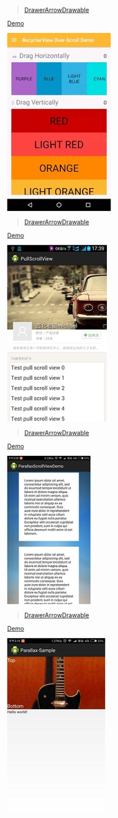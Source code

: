 > [DrawerArrowDrawable](https://github.com/EverythingMe/overscroll-decor)

[ Demo](http://androidxy.com/en/detail/1b18220bcd8de20edad49c91d8752a7f)

![](/images/me.everything.overscrolldemo.jpg)

> [DrawerArrowDrawable](https://github.com/MarkMjw/PullScrollView)

[ Demo](http://androidxy.com/en/detail/30a97c12d6716b45f0ce2b5b0ab937ab)

![](/images/com.markmao.pullscrollview.jpg)

> [DrawerArrowDrawable](https://github.com/chrisjenx/ParallaxScrollView)

[ Demo](http://androidxy.com/en/detail/dfb3b7222d3c1decf951ebfccf4ce2b1)

![](/images/couk.jenxsol.parallaxscrollviewdemo.jpg)

> [DrawerArrowDrawable](https://github.com/ygorbarboza/AKParallax-Android)

[ Demo](http://androidxy.com/en/detail/9d739a7f6bd4dc6d88e6e3086e89c2b7)

![](/images/com.example.parallax_sample.jpg)

